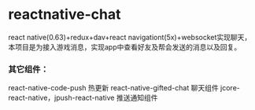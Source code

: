 # reactnative-chat
react native(0.63)+redux+dav+react navigationt(5x)+websocket实现聊天，本项目是为接入游戏消息，实现app中查看好友及帮会发送的消息以及回复。
### 其它组件：
react-native-code-push 热更新
react-native-gifted-chat 聊天组件
jcore-react-native，jpush-react-native 推送通知组件
